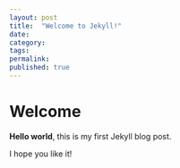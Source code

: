 ```yaml
---
layout: post
title:  "Welcome to Jekyll!"
date: 
category:
tags: 
permalink:
published: true
---
```


# Welcome

**Hello world**, this is my first Jekyll blog post.

I hope you like it!